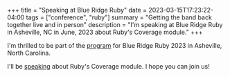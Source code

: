 +++
title = "Speaking at Blue Ridge Ruby"
date = 2023-03-15T17:23:22-04:00
tags = ["conference", "ruby"]
summary = "Getting the band back together live and in person"
description = "I'm speaking at Blue Ridge Ruby in Asheville, NC in June, 2023 about Ruby's Coverage module."
+++

I'm thrilled to be part of the [program](https://blueridgeruby.com/#program) for Blue Ridge Ruby 2023 in Asheville, North Carolina.

I'll be [speaking](https://blueridgeruby.com/speakers/kevin-murphy/) about Ruby's Coverage module. I hope you can join us!
